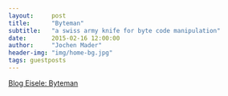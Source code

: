 ```yaml
---
layout:     post
title:      "Byteman"
subtitle:   "a swiss army knife for byte code manipulation"
date:       2015-02-16 12:00:00
author:     "Jochen Mader"
header-img: "img/home-bg.jpg"
tags: guestposts
---
```

[Blog Eisele: Byteman](http://blog.eisele.net/2015/02/byteman-swiss-army-knife-for-byte-code.html)